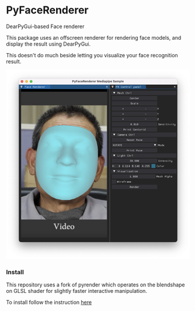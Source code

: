 # PyFaceRenderer
DearPyGui-based Face renderer

This package uses an offscreen renderer for rendering face models, and display the result using DearPyGui.

This doesn't do much beside letting you visualize your face recognition result.

![Alt text](data/screenshot.png?raw=true "Screenshot")


### Install
This repository uses a fork of pyrender which operates on the blendshape on GLSL shader for slightly faster interactive manipulation. 

To install follow the instruction [here](https://github.com/FacelitateEngineering/pyrender)